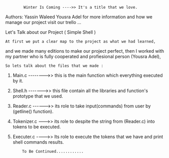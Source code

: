 			Winter Is Coming ---->> It's a title that we love.
Authors:
Yassin Waleed 
Yousra Adel 
			 for more information and how we manage our project visit our trello ...

Let's Talk about our Project ( Simple Shell )

	At first we put a clear map to the project as what we had learned,
and we made many editions to make our project perfect, then I worked with 
my partner who is fully cooperated and profiesional person (Yousra Adel),


	So lets talk about the files that we made : 

 1) Main.c -------->> this is the main function which everything executed by it.

 2) Shell.h ------->> this file contain all the libraries and function's prototype that we used.

 3) Reader.c ------>> its role to take input(commands) from user by (getline() function).

 4) Tokenizer.c --->> its role to despite the string from (Reader.c) into tokens to be executed.

 5) Executer.c ---->> Its role to execute the tokens that we have and print shell commands results.

			To Be Continued............
